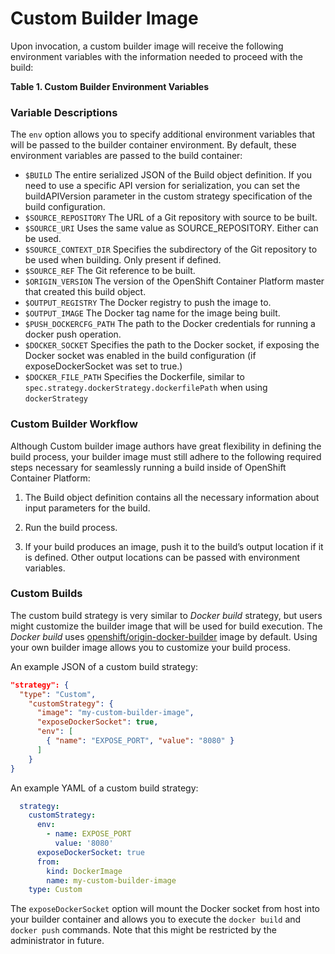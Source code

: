 # Custom Builder Image

Upon invocation, a custom builder image will receive the following environment variables with the information needed to proceed with the build:

**Table 1. Custom Builder Environment Variables**

### Variable Descriptions

The `env` option allows you to specify additional environment variables that will
be passed to the builder container environment. By default, these environment
variables are passed to the build container:

* `$BUILD`                The entire serialized JSON of the Build object definition. If you need to use a specific API version for serialization, you can set the buildAPIVersion parameter in the custom strategy specification of the build configuration.
* `$SOURCE_REPOSITORY`    The URL of a Git repository with source to be built.
* `$SOURCE_URI`           Uses the same value as SOURCE_REPOSITORY. Either can be used.
* `$SOURCE_CONTEXT_DIR`   Specifies the subdirectory of the Git repository to be used when building. Only present if defined.
* `$SOURCE_REF`           The Git reference to be built.
* `$ORIGIN_VERSION`       The version of the OpenShift Container Platform master that created this build object.
* `$OUTPUT_REGISTRY`      The Docker registry to push the image to.
* `$OUTPUT_IMAGE`         The Docker tag name for the image being built.
* `$PUSH_DOCKERCFG_PATH`  The path to the Docker credentials for running a docker push operation.
* `$DOCKER_SOCKET`        Specifies the path to the Docker socket, if exposing the Docker socket was enabled in the build configuration (if exposeDockerSocket was set to true.)
* `$DOCKER_FILE_PATH`     Specifies the Dockerfile, similar to `spec.strategy.dockerStrategy.dockerfilePath` when using `dockerStrategy`


### Custom Builder Workflow


Although Custom builder image authors have great flexibility in defining the build process, your builder image must still adhere to the following required steps necessary for seamlessly running a build inside of OpenShift Container Platform:

1.    The Build object definition contains all the necessary information about input parameters for the build.

2.    Run the build process.

3.    If your build produces an image, push it to the build’s output location if it is defined. Other output locations can be passed with environment variables.


### Custom Builds

The custom build strategy is very similar to *Docker build* strategy, but users might customize the builder image that will be used for build execution. The *Docker build* uses [openshift/origin-docker-builder](https://hub.docker.com/r/openshift/origin-docker-builder/) image by default. Using your own builder image allows you to customize your build process.

An example JSON of a custom build strategy:

```json
"strategy": {
  "type": "Custom",
    "customStrategy": {
      "image": "my-custom-builder-image",
      "exposeDockerSocket": true,
      "env": [
        { "name": "EXPOSE_PORT", "value": "8080" }
      ]
    }
}
```

An example YAML of a custom build strategy:

```yaml
  strategy:
    customStrategy:
      env:
        - name: EXPOSE_PORT
          value: '8080'
      exposeDockerSocket: true
      from:
        kind: DockerImage
        name: my-custom-builder-image
    type: Custom
```

The `exposeDockerSocket` option will mount the Docker socket from host into your
builder container and allows you to execute the `docker build` and `docker push` commands.
Note that this might be restricted by the administrator in future.

